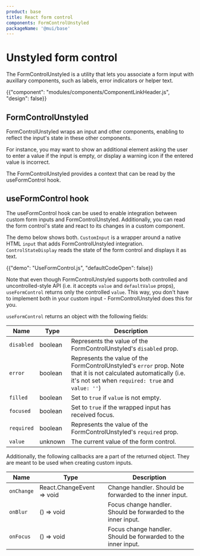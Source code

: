 ```yaml
---
product: base
title: React form control
components: FormControlUnstyled
packageName: '@mui/base'
---
```


# Unstyled form control

<p class="description">
  The FormControlUnstyled is a utility that lets you associate a form input with auxillary components,
  such as labels, error indicators or helper text.
</p>

{{"component": "modules/components/ComponentLinkHeader.js", "design": false}}

## FormControlUnstyled

FormControlUnstyled wraps an input and other components, enabling to reflect the input's state in these other components.

For instance, you may want to show an additional element asking the user to enter a value if the input is empty, or display a warning icon if the entered value is incorrect.

The FormControlUnstyled provides a context that can be read by the useFormControl hook.

## useFormControl hook

The useFormControl hook can be used to enable integration between custom form inputs and FormControlUnstyled.
Additionally, you can read the form control's state and react to its changes in a custom component.

The demo below shows both.
`CustomInput` is a wrapper around a native HTML `input` that adds FormControlUnstyled integration.
`ControlStateDisplay` reads the state of the form control and displays it as text.

{{"demo": "UseFormControl.js", "defaultCodeOpen": false}}

Note that even though FormControlUnstyled supports both controlled and uncontrolled-style API
(i.e. it accepts `value` and `defaultValue` props), `useFormControl` returns only the controlled `value`.
This way, you don't have to implement both in your custom input - FormControlUnstyled does this for you.

`useFormControl` returns an object with the following fields:

| Name       | Type    | Description                                                                                                                                                            |
| ---------- | ------- | ---------------------------------------------------------------------------------------------------------------------------------------------------------------------- |
| `disabled` | boolean | Represents the value of the FormControlUnstyled's `disabled` prop.                                                                                                     |
| `error`    | boolean | Represents the value of the FormControlUnstyled's `error` prop. Note that it is not calculated automatically (i.e. it's not set when `required: true` and `value: ''`) |
| `filled`   | boolean | Set to `true` if `value` is not empty.                                                                                                                                 |
| `focused`  | boolean | Set to `true` if the wrapped input has received focus.                                                                                                                 |
| `required` | boolean | Represents the value of the FormControlUnstyled's `required` prop.                                                                                                     |
| `value`    | unknown | The current value of the form control.                                                                                                                                 |

Additionally, the following callbacks are a part of the returned object.
They are meant to be used when creating custom inputs.

| Name       | Type                      | Description                                                   |
| ---------- | ------------------------- | ------------------------------------------------------------- |
| `onChange` | React.ChangeEvent => void | Change handler. Should be forwarded to the inner input.       |
| `onBlur`   | () => void                | Focus change handler. Should be forwarded to the inner input. |
| `onFocus`  | () => void                | Focus change handler. Should be forwarded to the inner input. |
